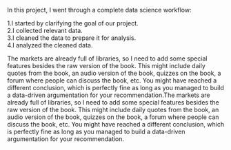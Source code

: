 In this project, I went through a complete data science workflow:

1.I started by clarifying the goal of our project. </br>
2.I collected relevant data. </br>
3.I cleaned the data to prepare it for analysis. </br>
4.I analyzed the cleaned data. </br>

The markets are already full of libraries, so I need to add some special features besides the raw version of the book. This might include daily quotes from the book, an audio version of the book, quizzes on the book, a forum where people can discuss the book, etc. You might have reached a different conclusion, which is perfectly fine as long as you managed to build a data-driven argumentation for your recommendation.The markets are already full of libraries, so I need to add some special features besides the raw version of the book. This might include daily quotes from the book, an audio version of the book, quizzes on the book, a forum where people can discuss the book, etc. You might have reached a different conclusion, which is perfectly fine as long as you managed to build a data-driven argumentation for your recommendation.
